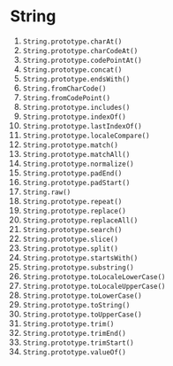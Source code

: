 # String

1. `String.prototype.charAt()`
2. `String.prototype.charCodeAt()`
3. `String.prototype.codePointAt()`
4. `String.prototype.concat()`
5. `String.prototype.endsWith()`
6. `String.fromCharCode()`
7. `String.fromCodePoint()`
8. `String.prototype.includes()`
9. `String.prototype.indexOf()`
10. `String.prototype.lastIndexOf()`
11. `String.prototype.localeCompare()`
12. `String.prototype.match()`
13. `String.prototype.matchAll()`
14. `String.prototype.normalize()`
15. `String.prototype.padEnd()`
16. `String.prototype.padStart()`
17. `String.raw()`
18. `String.prototype.repeat()`
19. `String.prototype.replace()`
20. `String.prototype.replaceAll()`
21. `String.prototype.search()`
22. `String.prototype.slice()`
23. `String.prototype.split()`
24. `String.prototype.startsWith()`
25. `String.prototype.substring()`
26. `String.prototype.toLocaleLowerCase()`
27. `String.prototype.toLocaleUpperCase()`
28. `String.prototype.toLowerCase()`
29. `String.prototype.toString()`
30. `String.prototype.toUpperCase()`
31. `String.prototype.trim()`
32. `String.prototype.trimEnd()`
33. `String.prototype.trimStart()`
34. `String.prototype.valueOf()`

